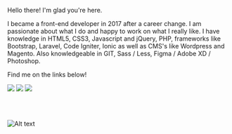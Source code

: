 Hello there! I'm glad you're here.

I became a front-end developer in 2017 after a career change. I am passionate about what I do and happy to work on what I really like.
I have knowledge in HTML5, CSS3, Javascript and jQuery, PHP, frameworks like Bootstrap, Laravel, Code Igniter, Ionic as well as CMS's like Wordpress and Magento. Also knowledgeable in GIT, Sass / Less, Figma / Adobe XD / Photoshop.

Find me on the links below!

<div>
<a href="https://www.instagram.com/just_evil/" target="_blank"><img src="https://img.shields.io/badge/-Instagram-%23E4405F?style=for-the-badge&logo=instagram&logoColor=white" target="_blank"></a>
<a href = "mailto:contato@adrianolopes.dev"><img src="https://img.shields.io/badge/Gmail-D14836?style=for-the-badge&logo=gmail&logoColor=white" target="_blank"></a>
<a href="https://www.linkedin.com/in/adriano-lopes-316b18100/" target="_blank"><img src="https://img.shields.io/badge/-LinkedIn-%230077B5?style=for-the-badge&logo=linkedin&logoColor=white" target="_blank"></a>   
</div>

<br><br>

![Alt text](https://spotify-recently-played-readme.vercel.app/api?user=12163330117)
